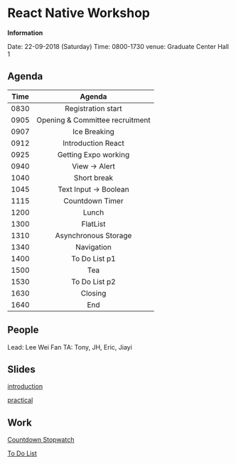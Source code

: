 # React Native Workshop

**Information**

Date: 22-09-2018 (Saturday)
Time: 0800-1730
venue: Graduate Center Hall 1

## Agenda

| Time |             Agenda              |
|:----:|:-------------------------------:|
| 0830 |       Registration start        |
| 0905 | Opening & Committee recruitment |
| 0907 |          Ice Breaking           |
| 0912 |       Introduction React        |
| 0925 |      Getting Expo working       |
| 0940 |          View -> Alert          |
| 1040 |           Short break           |
| 1045 |      Text Input -> Boolean      |
| 1115 |         Countdown Timer         |
| 1200 |              Lunch              |
| 1300 |            FlatList             |
| 1310 |      Asynchronous Storage       |
| 1340 |           Navigation            |
| 1400 |          To Do List p1          |
| 1500 |               Tea               |
| 1530 |          To Do List p2          |
| 1630 |             Closing             |
| 1640 |               End               |

## People 

Lead: Lee Wei Fan
TA: Tony, JH, Eric, Jiayi

## Slides 

[introduction]()

[practical]()

## Work

[Countdown Stopwatch]()

[To Do List]()
